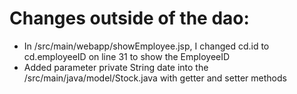 # Changes outside of the dao:
* In /src/main/webapp/showEmployee.jsp, I changed cd.id to cd.employeeID on line 31 to show the EmployeeID
* Added parameter private String date into the /src/main/java/model/Stock.java with getter and setter methods